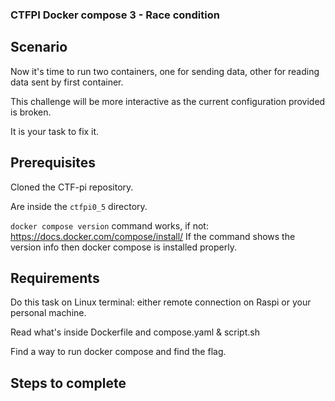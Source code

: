 ### CTFPI Docker compose 3 - Race condition

## Scenario

Now it's time to run two containers, one for sending data, other for reading data sent by first container.

This challenge will be more interactive as the current configuration provided is broken.

It is your task to fix it.

## Prerequisites

Cloned the CTF-pi repository.

Are inside the `ctfpi0_5` directory.

`docker compose version` command works, if not: https://docs.docker.com/compose/install/
If the command shows the version info then docker compose is installed properly.

## Requirements

Do this task on Linux terminal: either remote connection on Raspi or your personal machine.

Read what's inside Dockerfile and compose.yaml & script.sh

Find a way to run docker compose and find the flag.

## Steps to complete

